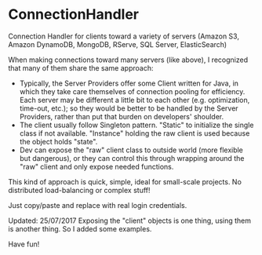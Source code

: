 # ConnectionHandler
Connection Handler for clients toward a variety of servers (Amazon S3, Amazon DynamoDB, MongoDB, RServe, SQL Server, ElasticSearch)

When making connections toward many servers (like above), I recognized that many of them share the same approach:

- Typically, the Server Providers offer some Client written for Java, in which they take care themselves of connection pooling for efficiency. Each server may be different a little bit to each other (e.g. optimization, time-out, etc.); so they would be better to be handled by the Server Providers, rather than put that burden on developers' shoulder.
- The client usually follow Singleton pattern. "Static" to initialize the single class if not available. "Instance" holding the raw client is used because the object holds "state".
- Dev can expose the "raw" client class to outside world (more flexible but dangerous), or they can control this through wrapping around the "raw" client and only expose needed functions.

This kind of approach is quick, simple, ideal for small-scale projects. No distributed load-balancing or complex stuff!

Just copy/paste and replace with real login credentials.

Updated: 25/07/2017
Exposing the "client" objects is one thing, using them is another thing. So I added some examples.

Have fun!
